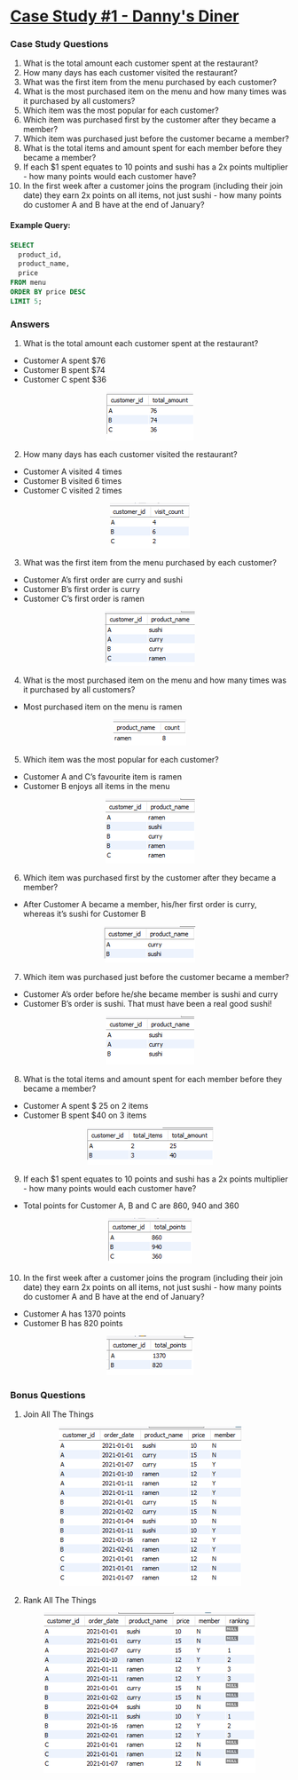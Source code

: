 # [Case Study \#1 - Danny's Diner](https://8weeksqlchallenge.com/case-study-1/ "Case Study \#1 - Danny's Diner")

### Case Study Questions

1. What is the total amount each customer spent at the restaurant?
2. How many days has each customer visited the restaurant?
3. What was the first item from the menu purchased by each customer?
4. What is the most purchased item on the menu and how many times was it purchased by all customers?
5. Which item was the most popular for each customer?
6. Which item was purchased first by the customer after they became a member?
7. Which item was purchased just before the customer became a member?
8. What is the total items and amount spent for each member before they became a member?
9.  If each $1 spent equates to 10 points and sushi has a 2x points multiplier - how many points would each customer have?
10. In the first week after a customer joins the program (including their join date) they earn 2x points on all items, not just sushi - how many points do customer A and B have at the end of January?

#### Example Query:
```sql
SELECT
  product_id,
  product_name,
  price
FROM menu
ORDER BY price DESC
LIMIT 5;
```

### Answers
1. What is the total amount each customer spent at the restaurant?
  
  * Customer A spent $76
  * Customer B spent $74
  * Customer C spent $36

  <p align="center">
    <img src="img/result_01.PNG" alt="result_01"/>
  </p>

2. How many days has each customer visited the restaurant?
  
  * Customer A visited 4 times
  * Customer B visited 6 times
  * Customer C visited 2 times

  <p align="center">
    <img src="img/result_02.PNG" alt="result_02"/>
  </p>

3. What was the first item from the menu purchased by each customer?

  * Customer A’s first order are curry and sushi
  * Customer B’s first order is curry
  * Customer C’s first order is ramen

  <p align="center">
    <img src="img/result_03.PNG" alt="result_03"/>
  </p>

4. What is the most purchased item on the menu and how many times was it purchased by all customers?

  * Most purchased item on the menu is ramen

  <p align="center">
    <img src="img/result_04.PNG" alt="result_04"/>
  </p>

5. Which item was the most popular for each customer?

  * Customer A and C’s favourite item is ramen
  * Customer B enjoys all items in the menu

  <p align="center">
    <img src="img/result_05.PNG" alt="result_05"/>
  </p>

6. Which item was purchased first by the customer after they became a member?

  * After Customer A became a member, his/her first order is curry, whereas it’s sushi for Customer B

  <p align="center">
    <img src="img/result_06.PNG" alt="result_06"/>
  </p>

7. Which item was purchased just before the customer became a member?

  * Customer A’s order before he/she became member is sushi and curry
  * Customer B’s order is sushi. That must have been a real good sushi!
  
  <p align="center">
    <img src="img/result_07.PNG" alt="result_07"/>
  </p>

8. What is the total items and amount spent for each member before they became a member?

  * Customer A spent $ 25 on 2 items
  * Customer B spent $40 on 3 items

  <p align="center">
    <img src="img/result_08.PNG" alt="result_08"/>
  </p>

9.  If each $1 spent equates to 10 points and sushi has a 2x points multiplier - how many points would each customer have?

  * Total points for Customer A, B and C are 860, 940 and 360

  <p align="center">
    <img src="img/result_09.PNG" alt="result_09"/>
  </p>

10. In the first week after a customer joins the program (including their join date) they earn 2x points on all items, not just sushi - how many points do customer A and B have at the end of January?

  * Customer A has 1370 points
  * Customer B has 820 points

  <p align="center">
    <img src="img/result_10.PNG" alt="result_10"/>
  </p>

###       Bonus Questions
1. Join All The Things

  <p align="center">
    <img src="img/bonous_1.PNG" alt="bonous_1"/>
  </p>

2. Rank All The Things

  <p align="center">
    <img src="img/bonous_2.PNG" alt="bonous_2"/>
  </p>
